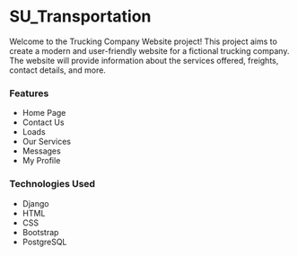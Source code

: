 <h1>SU_Transportation</h1>
<p>Welcome to the Trucking Company Website project! This project aims to create a modern 
and user-friendly website for a fictional trucking company. The website will provide information about 
the services offered, freights, contact details, and more.</p>

<h3>Features</h3>
<ul>
  <li>Home Page</li>
  <li>Contact Us</li>
  <li>Loads</li>
  <li>Our Services</li>
  <li>Messages</li>
  <li>My Profile</li>
</ul>

<h3>Technologies Used</h3>
<ul>
  <li>Django</li>
  <li>HTML</li>
  <li>CSS</li>
  <li>Bootstrap</li>
  <li>PostgreSQL</li>
</ul>



